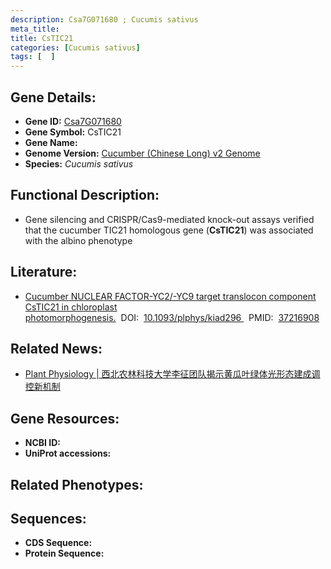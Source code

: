 ```yaml
---
description: Csa7G071680 ; Cucumis sativus
meta_title:
title: CsTIC21
categories: [Cucumis sativus]
tags: [  ]
---
```


## Gene Details:
- **Gene ID:**	[Csa7G071680]()
- **Gene Symbol:** CsTIC21
- **Gene Name:** 
- **Genome Version:** [Cucumber (Chinese Long) v2 Genome]()
- **Species:** *Cucumis sativus*

## Functional Description:
   - Gene silencing and CRISPR/Cas9-mediated knock-out assays verified that the cucumber TIC21 homologous gene (**CsTIC21**) was associated with the albino phenotype

## Literature:
   - [Cucumber NUCLEAR FACTOR-YC2/-YC9 target translocon component CsTIC21 in chloroplast photomorphogenesis.]( https://academic.oup.com/plphys/article/192/4/2822/7175450?login=true#412962497)&nbsp;&nbsp;DOI:&nbsp;&nbsp;[10.1093/plphys/kiad296 ](https://academic.oup.com/plphys/article/192/4/2822/7175450?login=true#412962497)&nbsp;&nbsp;PMID:&nbsp;&nbsp;[37216908](https://pubmed.ncbi.nlm.nih.gov/37216908/)

## Related News:
   - [Plant Physiology | 西北农林科技大学李征团队揭示黄瓜叶绿体光形态建成调控新机制](https://mp.weixin.qq.com/s/2DZFGpeWMAcTTEBKIRQn-g)

## Gene Resources:
- **NCBI ID:** [](https://www.ncbi.nlm.nih.gov/gene/?term=)
- **UniProt accessions:** [](https://www.uniprot.org/uniprotkb//entry)

## Related Phenotypes:


## Sequences:
- **CDS Sequence:**
- **Protein Sequence:**

